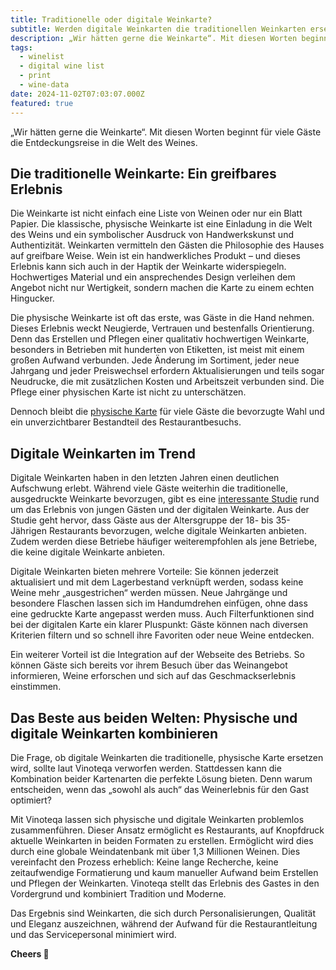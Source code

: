 ```yaml
---
title: Traditionelle oder digitale Weinkarte?
subtitle: Werden digitale Weinkarten die traditionellen Weinkarten ersetzen?
description: „Wir hätten gerne die Weinkarte“. Mit diesen Worten beginnt für viele Gäste die Entdeckungsreise in die Welt des Weines.
tags:
  - winelist
  - digital wine list
  - print
  - wine-data
date: 2024-11-02T07:03:07.000Z
featured: true
---
```


„Wir hätten gerne die Weinkarte“. Mit diesen Worten beginnt für viele Gäste die Entdeckungsreise in die Welt des Weines.

## Die traditionelle Weinkarte: Ein greifbares Erlebnis

Die Weinkarte ist nicht einfach eine Liste von Weinen oder nur ein Blatt Papier. Die klassische, physische Weinkarte ist eine Einladung in die Welt des Weins und ein symbolischer Ausdruck von Handwerkskunst und Authentizität. Weinkarten vermitteln den Gästen die Philosophie des Hauses auf greifbare Weise. Wein ist ein handwerkliches Produkt – und dieses Erlebnis kann sich auch in der Haptik der Weinkarte widerspiegeln. Hochwertiges Material und ein ansprechendes Design verleihen dem Angebot nicht nur Wertigkeit, sondern machen die Karte zu einem echten Hingucker.

Die physische Weinkarte ist oft das erste, was Gäste in die Hand nehmen. Dieses Erlebnis weckt Neugierde, Vertrauen und bestenfalls Orientierung. Denn das Erstellen und Pflegen einer qualitativ hochwertigen Weinkarte, besonders in Betrieben mit hunderten von Etiketten, ist meist mit einem großen Aufwand verbunden. Jede Änderung im Sortiment, jeder neue Jahrgang und jeder Preiswechsel erfordern Aktualisierungen und teils sogar Neudrucke, die mit zusätzlichen Kosten und Arbeitszeit verbunden sind. Die Pflege einer physischen Karte ist nicht zu unterschätzen.

Dennoch bleibt die [physische Karte](https://www.vinoteqa.com/de/blog/winelist/winelist-beginner-guide) für viele Gäste die bevorzugte Wahl und ein unverzichtbarer Bestandteil des Restaurantbesuchs.

## Digitale Weinkarten im Trend

Digitale Weinkarten haben in den letzten Jahren einen deutlichen Aufschwung erlebt. Während viele Gäste weiterhin die traditionelle, ausgedruckte Weinkarte bevorzugen, gibt es eine [interessante Studie](https://www.researchgate.net/publication/374264208_THE_PERCEPTIONS_OF_WINE_CONSUMERS_REGARDING_THE_USE_OF_DIGITAL_WINE_LISTS_IN_DIGITALLY_ORIENTED_RESTAURANTS) rund um das Erlebnis von jungen Gästen und der digitalen Weinkarte. Aus der Studie geht hervor, dass Gäste aus der Altersgruppe der 18- bis 35-Jährigen Restaurants bevorzugen, welche digitale Weinkarten anbieten. Zudem werden diese Betriebe häufiger weiterempfohlen als jene Betriebe, die keine digitale Weinkarte anbieten.

Digitale Weinkarten bieten mehrere Vorteile: Sie können jederzeit aktualisiert und mit dem Lagerbestand verknüpft werden, sodass keine Weine mehr „ausgestrichen“ werden müssen. Neue Jahrgänge und besondere Flaschen lassen sich im Handumdrehen einfügen, ohne dass eine gedruckte Karte angepasst werden muss. Auch Filterfunktionen sind bei der digitalen Karte ein klarer Pluspunkt: Gäste können nach diversen Kriterien filtern und so schnell ihre Favoriten oder neue Weine entdecken.

Ein weiterer Vorteil ist die Integration auf der Webseite des Betriebs. So können Gäste sich bereits vor ihrem Besuch über das Weinangebot informieren, Weine erforschen und sich auf das Geschmackserlebnis einstimmen.

## Das Beste aus beiden Welten: Physische und digitale Weinkarten kombinieren

Die Frage, ob digitale Weinkarten die traditionelle, physische Karte ersetzen wird, sollte laut Vinoteqa verworfen werden. Stattdessen kann die Kombination beider Kartenarten die perfekte Lösung bieten. Denn warum entscheiden, wenn das „sowohl als auch“ das Weinerlebnis für den Gast optimiert?

Mit Vinoteqa lassen sich physische und digitale Weinkarten problemlos zusammenführen. Dieser Ansatz ermöglicht es Restaurants, auf Knopfdruck aktuelle Weinkarten in beiden Formaten zu erstellen. Ermöglicht wird dies durch eine globale Weindatenbank mit über 1,3 Millionen Weinen. Dies vereinfacht den Prozess erheblich: Keine lange Recherche, keine zeitaufwendige Formatierung und kaum manueller Aufwand beim Erstellen und Pflegen der Weinkarten. Vinoteqa stellt das Erlebnis des Gastes in den Vordergrund und kombiniert Tradition und Moderne.

Das Ergebnis sind Weinkarten, die sich durch Personalisierungen, Qualität und Eleganz auszeichnen, während der Aufwand für die Restaurantleitung und das Servicepersonal minimiert wird.

**Cheers 🍷**
